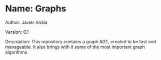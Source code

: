 # Name: Graphs
Author: Javier Ardila

Version: 0.1

Description: This repository contains a graph ADT, created to be fast and manageable. It also brings with it some of the most important graph algorithms.
